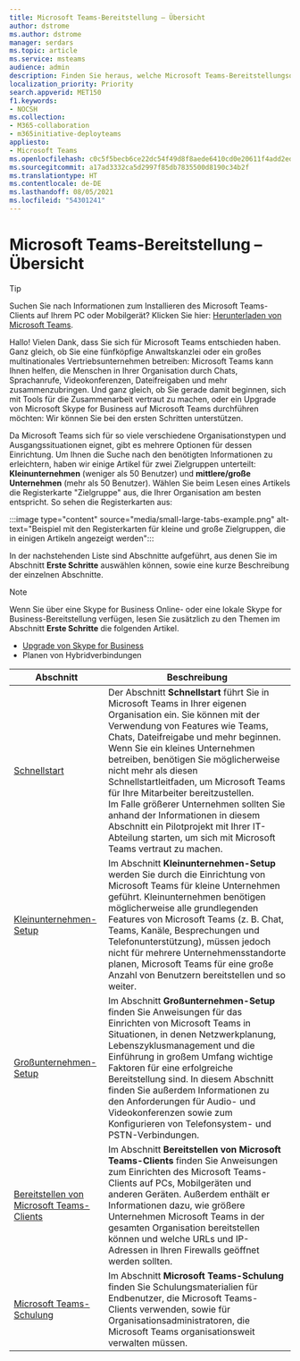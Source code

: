 ```yaml
---
title: Microsoft Teams-Bereitstellung – Übersicht
author: dstrome
ms.author: dstrome
manager: serdars
ms.topic: article
ms.service: msteams
audience: admin
description: Finden Sie heraus, welche Microsoft Teams-Bereitstellungsoption für Sie die richtige ist.
localization_priority: Priority
search.appverid: MET150
f1.keywords:
- NOCSH
ms.collection:
- M365-collaboration
- m365initiative-deployteams
appliesto:
- Microsoft Teams
ms.openlocfilehash: c0c5f5becb6ce22dc54f49d8f8aede6410cd0e20611f4add2ede192c4fd3cb65
ms.sourcegitcommit: a17ad3332ca5d2997f85db7835500d8190c34b2f
ms.translationtype: HT
ms.contentlocale: de-DE
ms.lasthandoff: 08/05/2021
ms.locfileid: "54301241"
---
```

# <a name="microsoft-teams-deployment-overview"></a>Microsoft Teams-Bereitstellung – Übersicht

> [!TIP]
> Suchen Sie nach Informationen zum Installieren des Microsoft Teams-Clients auf Ihrem PC oder Mobilgerät? Klicken Sie hier: [Herunterladen von Microsoft Teams](https://www.microsoft.com/microsoft-teams/download-app).

Hallo! Vielen Dank, dass Sie sich für Microsoft Teams entschieden haben. Ganz gleich, ob Sie eine fünfköpfige Anwaltskanzlei oder ein großes multinationales Vertriebsunternehmen betreiben: Microsoft Teams kann Ihnen helfen, die Menschen in Ihrer Organisation durch Chats, Sprachanrufe, Videokonferenzen, Dateifreigaben und mehr zusammenzubringen. Und ganz gleich, ob Sie gerade damit beginnen, sich mit Tools für die Zusammenarbeit vertraut zu machen, oder ein Upgrade von Microsoft Skype for Business auf Microsoft Teams durchführen möchten: Wir können Sie bei den ersten Schritten unterstützen.

Da Microsoft Teams sich für so viele verschiedene Organisationstypen und Ausgangssituationen eignet, gibt es mehrere Optionen für dessen Einrichtung. Um Ihnen die Suche nach den benötigten Informationen zu erleichtern, haben wir einige Artikel für zwei Zielgruppen unterteilt: **Kleinunternehmen** (weniger als 50 Benutzer) und **mittlere/große Unternehmen** (mehr als 50 Benutzer). Wählen Sie beim Lesen eines Artikels die Registerkarte "Zielgruppe" aus, die Ihrer Organisation am besten entspricht. So sehen die Registerkarten aus:

:::image type="content" source="media/small-large-tabs-example.png" alt-text="Beispiel mit den Registerkarten für kleine und große Zielgruppen, die in einigen Artikeln angezeigt werden":::

In der nachstehenden Liste sind Abschnitte aufgeführt, aus denen Sie im Abschnitt **Erste Schritte** auswählen können, sowie eine kurze Beschreibung der einzelnen Abschnitte.

> [!NOTE]
> Wenn Sie über eine Skype for Business Online- oder eine lokale Skype for Business-Bereitstellung verfügen, lesen Sie zusätzlich zu den Themen im Abschnitt **Erste Schritte** die folgenden Artikel.
>
> - [Upgrade von Skype for Business](upgrade-start-here.md)
> - Planen von Hybridverbindungen

|Abschnitt  |Beschreibung  |
|---------|---------|
|[Schnellstart](get-started-with-teams-quick-start.md)     | Der Abschnitt **Schnellstart** führt Sie in Microsoft Teams in Ihrer eigenen Organisation ein. Sie können mit der Verwendung von Features wie Teams, Chats, Dateifreigabe und mehr beginnen. <br>Wenn Sie ein kleines Unternehmen betreiben, benötigen Sie möglicherweise nicht mehr als diesen Schnellstartleitfaden, um Microsoft Teams für Ihre Mitarbeiter bereitzustellen. <br>Im Falle größerer Unternehmen sollten Sie anhand der Informationen in diesem Abschnitt ein Pilotprojekt mit Ihrer IT-Abteilung starten, um sich mit Microsoft Teams vertraut zu machen.        |
|[Kleinunternehmen-Setup](deploy-small-business.md)| Im Abschnitt **Kleinunternehmen-Setup** werden Sie durch die Einrichtung von Microsoft Teams für kleine Unternehmen geführt. Kleinunternehmen benötigen möglicherweise alle grundlegenden Features von Microsoft Teams (z. B. Chat, Teams, Kanäle, Besprechungen und Telefonunterstützung), müssen jedoch nicht für mehrere Unternehmensstandorte planen, Microsoft Teams für eine große Anzahl von Benutzern bereitstellen und so weiter.
|[Großunternehmen-Setup](deploy-enterprise-overview.md)     | Im Abschnitt **Großunternehmen-Setup** finden Sie Anweisungen für das Einrichten von Microsoft Teams in Situationen, in denen Netzwerkplanung, Lebenszyklusmanagement und die Einführung in großem Umfang wichtige Faktoren für eine erfolgreiche Bereitstellung sind. In diesem Abschnitt finden Sie außerdem Informationen zu den Anforderungen für Audio- und Videokonferenzen sowie zum Konfigurieren von Telefonsystem- und PSTN-Verbindungen.         |
|[Bereitstellen von Microsoft Teams-Clients](get-clients.md)     | Im Abschnitt **Bereitstellen von Microsoft Teams-Clients** finden Sie Anweisungen zum Einrichten des Microsoft Teams-Clients auf PCs, Mobilgeräten und anderen Geräten. Außerdem enthält er Informationen dazu, wie größere Unternehmen Microsoft Teams in der gesamten Organisation bereitstellen können und welche URLs und IP-Adressen in Ihren Firewalls geöffnet werden sollten.       |
|[Microsoft Teams-Schulung](training-microsoft-teams-landing-page.md)     | Im Abschnitt **Microsoft Teams-Schulung** finden Sie Schulungsmaterialien für Endbenutzer, die Microsoft Teams-Clients verwenden, sowie für Organisationsadministratoren, die Microsoft Teams organisationsweit verwalten müssen.        |
